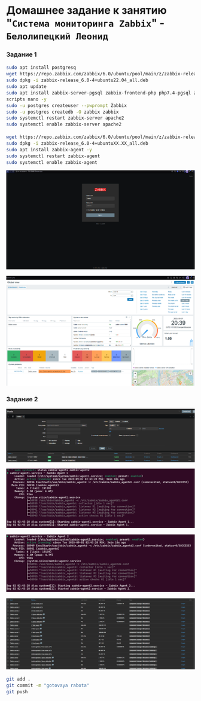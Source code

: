 # Домашнее задание к занятию "`Система мониторинга Zabbix`" - `Белолипецкий Леонид`



### Задание 1

```bash
sudo apt install postgresq
wget https://repo.zabbix.com/zabbix/6.0/ubuntu/pool/main/z/zabbix-release/zabbix-release_6.0-4+ubuntu22.04_all.deb
sudo dpkg -i zabbix-release_6.0-4+ubuntu22.04_all.deb
sudo apt update
sudo apt install zabbix-server-pgsql zabbix-frontend-php php7.4-pgsql zabbix-apache-conf zabbix-sql-
scripts nano -y
sudo -u postgres createuser --pwprompt Zabbix
sudo -u postgres createdb -O zabbix zabbix
sudo systemctl restart zabbix-server apache2
sudo systemctl enable zabbix-server apache2

wget https://repo.zabbix.com/zabbix/6.0/ubuntu/pool/main/z/zabbix-release/zabbix-release_6.0-4+ubuntu22.04_all.deb
sudo dpkg -i zabbix-release_6.0-4+ubuntuXX.XX_all.deb
sudo apt install zabbix-agent -y
sudo systemctl restart zabbix-agent
sudo systemctl enable zabbix-agent
```

![img](img/img1.png)

![img2](img/img2.png)

### Задание 2

![img](img/img3.png)

![img](img/img4.png)

![img](img/img5.png)

![img](img/img6.png)

```bash
git add .
git commit -m "gotovaya rabota"
git push
```
